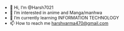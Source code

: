 - 👋 Hi, I’m @Harsh7021
- 👀 I’m interested in anime and Manga/manhwa 
- 🌱 I’m currently learning INFORMATION TECHNOLOGY 
- 📫 How to reach me harshvarma470@gmail.com

<!---
Harsh7021/Harsh7021 is a ✨ special ✨ repository because its `README.md` (this file) appears on your GitHub profile.
You can click the Preview link to take a look at your changes.
--->

